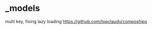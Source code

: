 # _models

<!-- Contenuto migrato da _docs/_models.txt -->

multi key, fixing lazy loading
https://github.com/topclaudy/compoships